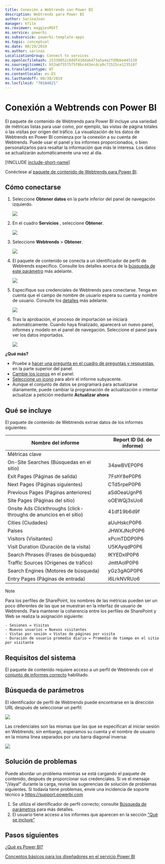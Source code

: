 ```yaml
---
title: Conexión a Webtrends con Power BI
description: Webtrends para Power BI
author: SarinaJoan
manager: kfile
ms.reviewer: maggiesMSFT
ms.service: powerbi
ms.subservice: powerbi-template-apps
ms.topic: conceptual
ms.date: 08/29/2019
ms.author: sarinas
LocalizationGroup: Connect to services
ms.openlocfilehash: 25339052c0ddf410dab473a5a4a2fd9bbe445120
ms.sourcegitcommit: b53a6f5575f5f8bc443ecdca9c72525ce123518f
ms.translationtype: HT
ms.contentlocale: es-ES
ms.lasthandoff: 08/30/2019
ms.locfileid: "70184621"
---
```

# <a name="connect-to-webtrends-with-power-bi"></a>Conexión a Webtrends con Power BI
El paquete de contenido de Webtrends para Power BI incluye una variedad de métricas listas para usar como, por ejemplo, las vistas de página totales o las visitas por origen del tráfico. La visualización de los datos de Webtrends en Power BI comienza por la conexión a su cuenta de Webtrends. Puede usar el panel y los informes proporcionados, o bien personalizarlos para resaltar la información que más le interesa.  Los datos se actualizarán automáticamente una vez al día.

[!INCLUDE [include-short-name](./includes/service-deprecate-content-packs.md)]

Conéctese al [paquete de contenido de Webtrends para Power BI](https://app.powerbi.com/getdata/services/webtrends).

## <a name="how-to-connect"></a>Cómo conectarse
1. Seleccione **Obtener datos** en la parte inferior del panel de navegación izquierdo.
   
   ![](media/service-connect-to-webtrends/getdata3.png)
2. En el cuadro **Servicios** , seleccione **Obtener**.
   
   ![](media/service-connect-to-webtrends/services.png)
3. Seleccione **Webtrends** \> **Obtener**.
   
   ![](media/service-connect-to-webtrends/webtrends.png)
4. El paquete de contenido se conecta a un identificador de perfil de Webtrends específico. Consulte los detalles acerca de la [búsqueda de este parámetro](#FindingParams) más adelante.
   
   ![](media/service-connect-to-webtrends/parameters.png)
5. Especifique sus credenciales de Webtrends para conectarse. Tenga en cuenta que el campo de nombre de usuario espera su cuenta y nombre de usuario. Consulte los [detalles](#FindingParams) más adelante.
   
   ![](media/service-connect-to-webtrends/creds.png)
6. Tras la aprobación, el proceso de importación se iniciará automáticamente. Cuando haya finalizado, aparecerá un nuevo panel, informes y modelo en el panel de navegación. Seleccione el panel para ver los datos importados.
   
   ![](media/service-connect-to-webtrends/dashboard.png)

**¿Qué más?**

* Pruebe a [hacer una pregunta en el cuadro de preguntas y respuestas](consumer/end-user-q-and-a.md), en la parte superior del panel.
* [Cambie los iconos](service-dashboard-edit-tile.md) en el panel.
* [Seleccione un icono](consumer/end-user-tiles.md) para abrir el informe subyacente.
* Aunque el conjunto de datos se programará para actualizarse diariamente, puede cambiar la programación de actualización o intentar actualizar a petición mediante **Actualizar ahora**

## <a name="whats-included"></a>Qué se incluye
<a name="Included"></a>

El paquete de contenido de Webtrends extrae datos de los informes siguientes:  

| Nombre del informe | Report ID (Id. de informe) |
| --- | --- |
| Métricas clave | |
| On-Site Searches (Búsquedas en el sitio) |34awBVEP0P6 |
| Exit Pages (Páginas de salida) |7FshY8eP0P6 |
| Next Pages (Páginas siguientes) |CTd5rpeP0P6 |
| Previous Pages (Páginas anteriores) |aSdOeaUgnP6 |
| Site Pages (Páginas del sitio) |oOEWQj3sUo6 |
| Onsite Ads Clickthroughs (click-throughs de anuncios en el sitio) |41df19b6d9f |
| Cities (Ciudades) |aUuHskcP0P6 |
| Países |JHWXJNcP0P6 |
| Visitors (Visitantes) |xPcmTDDP0P6 |
| Visit Duration (Duración de la visita) |U5KAyqdP0P6 |
| Search Phrases (Frases de búsqueda) |IKYEDxIP0P6 |
| Traffic Sources (Orígenes de tráfico) |JmttAoIP0P6 |
| Search Engines (Motores de búsqueda) |yGz3gAGP0P6 |
| Entry Pages (Páginas de entrada) |i6LrkNVRUo6 |

>[!NOTE]
>Para los perfiles de SharePoint, los nombres de las métricas pueden ser un poco diferentes de las que se muestran en la interfaz de usuario de Webtrends. Para mantener la coherencia entre los perfiles de SharePoint y Web se realiza la asignación siguiente:   

    - Sesiones = Visitas  
    - Nuevos usuarios = Nuevos visitantes  
    - Vistas por sesión = Vistas de páginas por visita  
    - Duración de usuario promedio diario = Promedio de tiempo en el sitio por visitante  

## <a name="system-requirements"></a>Requisitos del sistema
El paquete de contenido requiere acceso a un perfil de Webtrends con el [conjunto de informes correcto](#Included) habilitado.

<a name="FindingParams"></a>

## <a name="finding-parameters"></a>Búsqueda de parámetros
El identificador de perfil de Webtrends puede encontrarse en la dirección URL después de seleccionar un perfil:

![](media/service-connect-to-webtrends/webtrendsparameters.png)

Las credenciales son las mismas que las que se especifican al iniciar sesión en Webtrends; sin embargo, esperamos su cuenta y el nombre de usuario en la misma línea separados por una barra diagonal inversa:

![](media/service-connect-to-webtrends/webtrendscreds.png)

## <a name="troubleshooting"></a>Solución de problemas
Puede abordar un problema mientras se está cargando el paquete de contenido, después de proporcionar sus credenciales. Si ve el mensaje "¡Vaya!" durante la carga, revise las sugerencias de solución de problemas siguientes. Si todavía tiene problemas, envíe una incidencia de soporte técnico a https://support.powerbi.com

1. Se utiliza el identificador de perfil correcto; consulte [Búsqueda de parámetros](#FindingParams) para más detalles.
2. El usuario tiene acceso a los informes que aparecen en la sección ["Qué se incluye"](#Included)

## <a name="next-steps"></a>Pasos siguientes
[¿Qué es Power BI?](power-bi-overview.md)

[Conceptos básicos para los diseñadores en el servicio Power BI](service-basic-concepts.md)

